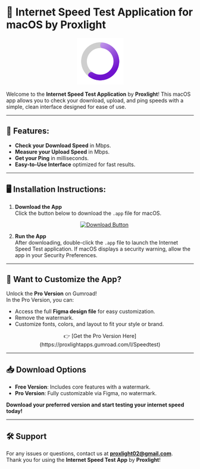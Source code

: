 # 🎉 Internet Speed Test Application for macOS by Proxlight

<div align="center">
  <img src="assets/icon.png" alt="App Icon" width="125" height="125">
</div>


Welcome to the **Internet Speed Test Application** by **Proxlight**! This macOS app allows you to check your download, upload, and ping speeds with a simple, clean interface designed for ease of use.

---

## 🚀 Features:
- **Check your Download Speed** in Mbps.
- **Measure your Upload Speed** in Mbps.
- **Get your Ping** in milliseconds.
- **Easy-to-Use Interface** optimized for fast results.

---

## 🖥️ Installation Instructions:

1. **Download the App**  
   Click the button below to download the `.app` file for macOS.

   <div align="center">
     <a href="https://example.com/download-link"><img src="assets/download_button.png" alt="Download Button" width="200"></a>
   </div>

2. **Run the App**  
   After downloading, double-click the `.app` file to launch the Internet Speed Test application. If macOS displays a security warning, allow the app in your Security Preferences.

---

## 🎨 Want to Customize the App?

Unlock the **Pro Version** on Gumroad!  
In the Pro Version, you can:
- Access the full **Figma design file** for easy customization.
- Remove the watermark.
- Customize fonts, colors, and layout to fit your style or brand.

<div align="center">
  👉 [Get the Pro Version Here](https://proxlightapps.gumroad.com/l/Speedtest)
</div>

---

## 📥 Download Options

- **Free Version**: Includes core features with a watermark.
- **Pro Version**: Fully customizable via Figma, no watermark.

**Download your preferred version and start testing your internet speed today!**

---

## 🛠️ Support

For any issues or questions, contact us at **proxlight02@gmail.com**.  
Thank you for using the **Internet Speed Test App** by **Proxlight**!

